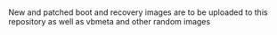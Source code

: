 #
New and patched boot and recovery images are to be uploaded to this repository as well as vbmeta and other random images
